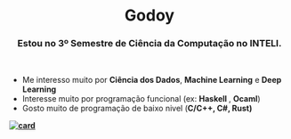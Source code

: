 <strong>
<h1 align="center"> Godoy </h1>
<h3 align="center"> Estou no 3º Semestre de Ciência da Computação no INTELI.</h3>
</strong>
<br />

<ul>
  <li>Me interesso muito por <strong>Ciência dos Dados</strong>, <strong>Machine Learning</strong> e <strong>Deep Learning</strong></li>
  <li>Interesse muito por programação funcional (ex: <strong> Haskell </strong>, <strong>Ocaml</strong>)</li>
  <li>Gosto muito de programação de baixo nivel (<strong>C/C++<strong>, <strong>C#</strong>, <strong>Rust</strong>)</li>
</ul>

[![card](https://github-readme-stats.vercel.app/api?username=herniqeu&theme=default)](https://github.com/herniqeu/)

